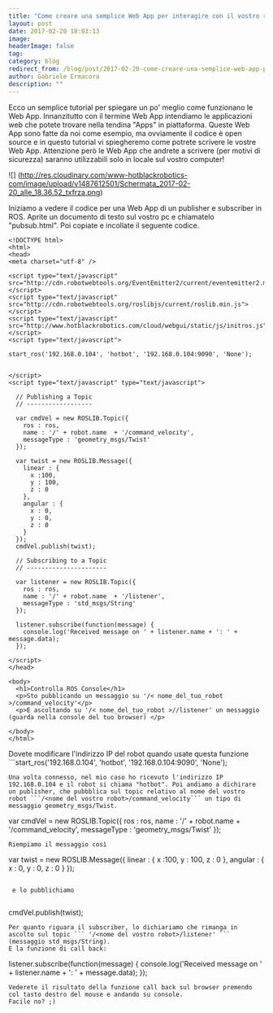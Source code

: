 ```yaml
---
title: "Come creare una semplice Web App per interagire con il vostro robot"
layout: post
date: 2017-02-20 18:03:13
image: 
headerImage: false
tag: 
category: blog
redirect_from: /blog/post/2017-02-20-come-creare-una-semplice-web-app-per-interagire-con-il-vostro-robot
author: Gabriele Ermacora
description: ""
---
```


Ecco un semplice tutorial per spiegare un po' meglio come funzionano le Web App. Innanzitutto con il termine Web App intendiamo le applicazioni web che potete trovare nella tendina "Apps" in piattaforma. Queste Web App sono fatte da noi come esempio, ma ovviamente il codice è open source e in questo tutorial vi spiegheremo come potrete scrivere le vostre Web App. Attenzione però le Web App che andrete a scrivere (per motivi di sicurezza) saranno utilizzabili solo in locale sul vostro computer!

![] (http://res.cloudinary.com/www-hotblackrobotics-com/image/upload/v1487612501/Schermata_2017-02-20_alle_18.36.52_txfrza.png)    

Iniziamo a vedere il codice per una Web App di un publisher e subscriber in ROS. Aprite un documento di testo sul vostro pc e chiamatelo "pubsub.html".  Poi copiate e incollate il seguente codice.

```
<!DOCTYPE html>
<html>
<head>
<meta charset="utf-8" />

<script type="text/javascript" src="http://cdn.robotwebtools.org/EventEmitter2/current/eventemitter2.min.js"></script>
<script type="text/javascript" src="http://cdn.robotwebtools.org/roslibjs/current/roslib.min.js"></script>
<script type="text/javascript" src="http://www.hotblackrobotics.com/cloud/webgui/static/js/initros.js"></script>
<script type="text/javascript">

start_ros('192.168.0.104', 'hotbot', '192.168.0.104:9090', 'None');

  
</script>
<script type="text/javascript" type="text/javascript">

  // Publishing a Topic
  // ------------------

  var cmdVel = new ROSLIB.Topic({
    ros : ros,
    name : '/' + robot.name  + '/command_velocity',
    messageType : 'geometry_msgs/Twist'
  });

  var twist = new ROSLIB.Message({
    linear : {
      x :100,
      y : 100,
      z : 0
    },
    angular : {
      x : 0,
      y : 0,
      z : 0
    }
  });
  cmdVel.publish(twist);

  // Subscribing to a Topic
  // ----------------------

  var listener = new ROSLIB.Topic({
    ros : ros,
    name : '/' + robot.name  + '/listener',
    messageType : 'std_msgs/String'
  });

  listener.subscribe(function(message) {
    console.log('Received message on ' + listener.name + ': ' + message.data);
  });

</script>
</head>

<body>
  <h1>Controlla ROS Console</h1>
  <p>Sto pubblicando un messaggio su '/< nome_del_tuo_robot >/command_velocity'</p>
  <p>E ascoltando su '/< nome_del_tuo_robot >//listener' un messaggio (guarda nella console del tuo browser) </p>

</body>
</html>
```

Dovete modificare l'indirizzo IP del robot quando usate questa funzione ```start_ros('192.168.0.104', 'hotbot', '192.168.0.104:9090', 'None');
``` .
Una volta connesso, nel mio caso ho ricevuto l'indirizzo IP 192.168.0.104 e il robot si chiama "hotbot". Poi andiamo a dichirare un publisher, che pubbblica sul topic relativo al nome del vostro robot ```/<nome del vostro robot>/command_velocity``` un tipo di messaggio geometry_msgs/Twist. 

```
 var cmdVel = new ROSLIB.Topic({
    ros : ros,
    name : '/' + robot.name  + '/command_velocity',
    messageType : 'geometry_msgs/Twist'
  });
```
Riempiamo il messaggio così 

```
var twist = new ROSLIB.Message({
    linear : {
      x :100,
      y : 100,
      z : 0
    },
    angular : {
      x : 0,
      y : 0,
      z : 0
    }
  });
```
  
 e lo pubblichiamo
 
 ``` 
  cmdVel.publish(twist); 
 ```
 Per quanto riguara il subscriber, lo dichiariamo che rimanga in ascolto sul topic ``` '/<nome del vostro robot>/listener' ``` (messaggio std_msgs/String). 
 E la funzione di call back: 
 
 ```
  listener.subscribe(function(message) {
    console.log('Received message on ' + listener.name + ': ' + message.data);
  });
 ```
 Vederete il risultato della funzione call back sul browser premendo col tasto destro del mouse e andando su console.
 Facile no? ;) 